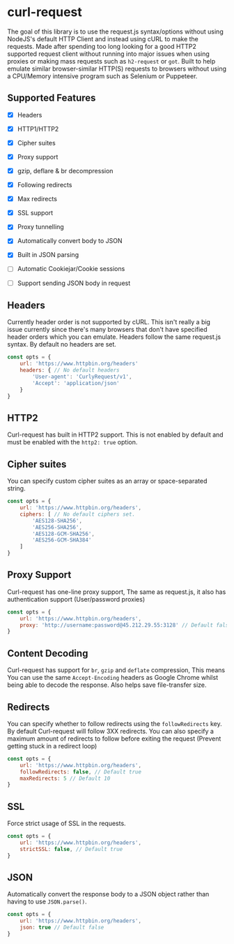 # curl-request

The goal of this library is to use the request.js syntax/options without using NodeJS's default HTTP Client and instead using cURL to make the requests. Made after spending too long looking for a good HTTP2 supported request client without running into major issues when using proxies or making mass requests such as `h2-request` or `got`. Built to help emulate similar browser-similar HTTP(S) requests to browsers without using a CPU/Memory intensive program such as Selenium or Puppeteer.

## Supported Features

- [x] Headers
- [x] HTTP1/HTTP2
- [x] Cipher suites
- [x] Proxy support
- [x] gzip, deflare & br decompression
- [x] Following redirects
- [x] Max redirects
- [x] SSL support
- [x] Proxy tunnelling
- [x] Automatically convert body to JSON
- [x] Built in JSON parsing
- [ ] Automatic Cookiejar/Cookie sessions
- [ ] Support sending JSON body in request


## Headers

Currently header order is not supported by cURL. This isn't really a big issue currently since there's many browsers that don't have specified header orders which you can emulate. Headers follow the same request.js syntax. By default no headers are set.

```javascript
const opts = {
    url: 'https://www.httpbin.org/headers'
    headers: { // No default headers
        'User-agent': 'CurlyRequest/v1',
        'Accept': 'application/json'
    }
}
```

## HTTP2

Curl-request has built in HTTP2 support. This is not enabled by default and must be enabled with the `http2: true` option.

## Cipher suites

You can specify custom cipher suites as an array or space-separated string.

```javascript
const opts = {
    url: 'https://www.httpbin.org/headers',
    ciphers: [ // No default ciphers set.
        'AES128-SHA256',
        'AES256-SHA256',
        'AES128-GCM-SHA256',
        'AES256-GCM-SHA384'
    ]
}
```

## Proxy Support

Curl-request has one-line proxy support, The same as request.js, it also has authentication support (User/password proxies)

```javascript
const opts = {
    url: 'https://www.httpbin.org/headers',
    proxy: 'http://username:password@45.212.29.55:3128' // Default false
}
```

## Content Decoding

Curl-request has support for `br`, `gzip` and `deflate` compression, This means You can use the same `Accept-Encoding` headers as Google Chrome whilst being able to decode the response. Also helps save file-transfer size.

## Redirects

You can specify whether to follow redirects using the `followRedirects` key. By default Curl-request will follow 3XX redirects. You can also specify a maximum amount of redirects to follow before exiting the request (Prevent getting stuck in a redirect loop)

```javascript
const opts = {
    url: 'https://www.httpbin.org/headers',
    followRedirects: false, // Default true
    maxRedirects: 5 // Default 10
}
```

## SSL

Force strict usage of SSL in the requests.

```javascript
const opts = {
    url: 'https://www.httpbin.org/headers',
    strictSSL: false, // Default true
}
```

## JSON

Automatically convert the response body to a JSON object rather than having to use `JSON.parse()`.

```javascript
const opts = {
    url: 'https://www.httpbin.org/headers',
    json: true // Default false
}
```